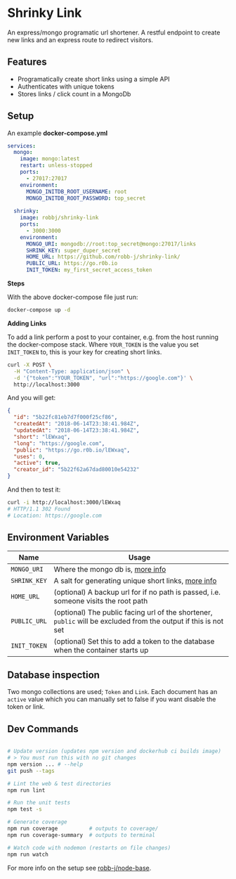 # Shrinky Link

An express/mongo programatic url shortener. A restful endpoint to create new links and an express route to redirect visitors.

## Features

* Programatically create short links using a simple API
* Authenticates with unique tokens
* Stores links / click count in a MongoDb

## Setup

An example **docker-compose.yml**
```yml
services:
  mongo:
    image: mongo:latest
    restart: unless-stopped
    ports:
      - 27017:27017
    environment:
      MONGO_INITDB_ROOT_USERNAME: root
      MONGO_INITDB_ROOT_PASSWORD: top_secret
  
  shrinky:
    image: robbj/shrinky-link
    ports:
      - 3000:3000
    environment:
      MONGO_URI: mongodb://root:top_secret@mongo:27017/links
      SHRINK_KEY: super_duper_secret
      HOME_URL: https://github.com/robb-j/shrinky-link/
      PUBLIC_URL: https://go.r0b.io
      INIT_TOKEN: my_first_secret_access_token
```

**Steps**

With the above docker-compose file just run:

```bash
docker-compose up -d
```

**Adding Links**

To add a link perform a post to your container, e.g. from the host running the docker-compose stack.
Where `YOUR_TOKEN` is the value you set `INIT_TOKEN` to, this is your key for creating short links.

```bash
curl -X POST \
  -H "Content-Type: application/json" \
  -d '{"token":"YOUR_TOKEN", "url":"https://google.com"}' \
  http://localhost:3000
```

And you will get:

```json
{
  "id": "5b22fc81eb7d7f000f25cf86",
  "createdAt": "2018-06-14T23:38:41.984Z",
  "updatedAt": "2018-06-14T23:38:41.984Z",
  "short": "lEWxaq",
  "long": "https://google.com",
  "public": "https://go.r0b.io/lEWxaq",
  "uses": 0,
  "active": true,
  "creator_id": "5b22f62a67dad80010e54232"
}
```

And then to test it:

```bash
curl -i http://localhost:3000/lEWxaq
# HTTP/1.1 302 Found
# Location: https://google.com
```

## Environment Variables

| Name         | Usage |
| ------------ | ----- |
| `MONGO_URI`  | Where the mongo db is, [more info](https://docs.mongodb.com/manual/reference/connection-string/) |
| `SHRINK_KEY` | A salt for generating unique short links, [more info](https://github.com/ivanakimov/hashids.js#more-options)
| `HOME_URL`   | (optional) A backup url for if no path is passed, i.e. someone visits the root path |
| `PUBLIC_URL` | (optional) The public facing url of the shortener, `public` will be excluded from the output if this is not set |
| `INIT_TOKEN` | (optional) Set this to add a token to the database when the container starts up |

## Database inspection

Two mongo collections are used; `Token` and `Link`. Each document has an `active` value which you can manually set to false if you want disable the token or link.

## Dev Commands

```bash

# Update version (updates npm version and dockerhub ci builds image)
# > You must run this with no git changes
npm version ... # --help
git push --tags

# Lint the web & test directories
npm run lint

# Run the unit tests
npm test -s

# Generate coverage
npm run coverage          # outputs to coverage/
npm run coverage-summary  # outputs to terminal

# Watch code with nodemon (restarts on file changes)
npm run watch

```

For more info on the setup see [robb-j/node-base](https://github.com/robb-j/node-base/).
